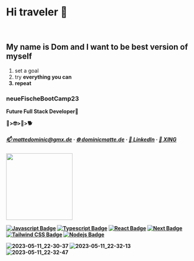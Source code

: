 # Hi traveler 👋
<br>

## My name is Dom and I want to be best version of myself

<ol>
<li> set a goal </li>
<li> try <strong>everything<strong> you can</li>
<li> repeat </li>
</ol>
 
 ### neueFischeBootCamp23
  
<p _italicized text_> Future Full Stack Developer🙏 </p> 


💾>🤓>🌲>🐕

  
<!-- <b>☎️ Contact</b> -->

##### [:mailbox: mattedominic@gmx.de](mailto:mattedominic@gmx.de) · [🌐 dominicmatte.de](https://dominicmatte.de) · [👔 LinkedIn](https://www.linkedin.com/in/dominic-matte) · [💼 XING](https://www.xing.com/profile/Dominic_Matte) 

 
 <img height="180em" src="https://github-readme-stats.vercel.app/api?username=DominicWebDev&show_icons=true&hide_border=true&theme=vue-dark" />

 [![Javascript Badge](https://img.shields.io/badge/-Javascript-F0DB4F?style=for-the-badge&labelColor=black&logo=javascript&logoColor=F0DB4F)](https://github.com/SaschaWebDev?tab=repositories&q=&type=&language=javascript) [![Typescript Badge](https://img.shields.io/badge/-Typescript-007acc?style=for-the-badge&labelColor=black&logo=typescript&logoColor=007acc)](https://github.com/SaschaWebDev?tab=repositories&q=typescript&type=&language=) [![React Badge](https://img.shields.io/badge/-React-61DBFB?style=for-the-badge&labelColor=black&logo=react&logoColor=61DBFB)](https://github.com/SaschaWebDev?tab=repositories&q=react&type=&language=) [![Next Badge](https://img.shields.io/badge/-Nextjs-gray?style=for-the-badge&labelColor=black&logo=next.js&logoColor=white)](https://github.com/SaschaWebDev?tab=repositories&q=next&type=&language=) [![Tailwind CSS Badge](https://img.shields.io/badge/-Tailwindcss-06b6d4?style=for-the-badge&labelColor=black&logo=tailwindcss&logoColor=06b6d4)](https://github.com/SaschaWebDev?tab=repositories&q=tailwindcss&type=&language=) [![Nodejs Badge](https://img.shields.io/badge/-Nodejs-3C873A?style=for-the-badge&labelColor=black&logo=node.js&logoColor=3C873A)](https://github.com/SaschaWebDev?tab=repositories&q=node&type=&language=) <!--[![HTML5 Badge](https://img.shields.io/badge/-HTML5-e44d26?style=for-the-badge&labelColor=black&logo=html5&logoColor=e44d26)](https://github.com/SaschaWebDev?tab=repositories&q=html&type=&language=) [![CSS3 Badge](https://img.shields.io/badge/-CSS3-264de4?style=for-the-badge&labelColor=black&logo=css3&logoColor=264de4)](https://github.com/SaschaWebDev?tab=repositories&q=css&type=&language=) [![GraphQL Badge](https://img.shields.io/badge/-GraphQl-e535ab?style=for-the-badge&labelColor=black&logo=node.js&logoColor=e535ab)](https://github.com/SaschaWebDev?tab=repositories&q=graphql&type=&language=)-->

 
 ![2023-05-11_22-30-37](https://github.com/DominicWebDev/DominicWebDev/assets/121977778/40ef6d22-b3a0-4b6a-926e-98d0eb59498e)
![2023-05-11_22-32-13](https://github.com/DominicWebDev/DominicWebDev/assets/121977778/96158eb1-4c98-471a-be5f-facabd88f57f)
![2023-05-11_22-32-47](https://github.com/DominicWebDev/DominicWebDev/assets/121977778/52edee53-2a9a-4512-a24c-879de8a7839e)
